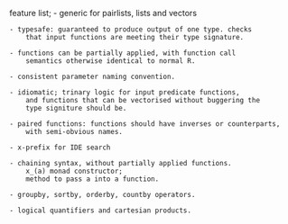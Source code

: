 
feature list;
	- generic for pairlists, lists and vectors
	
	- typesafe: guaranteed to produce output of one type. checks
		that input functions are meeting their type signature.
	
	- functions can be partially applied, with function call 
		semantics otherwise identical to normal R.
	
	- consistent parameter naming convention.
	
	- idiomatic; trinary logic for input predicate functions,
		and functions that can be vectorised without buggering the 
		type signiture should be.

	- paired functions: functions should have inverses or counterparts,
		with semi-obvious names.

	- x-prefix for IDE search

	- chaining syntax, without partially applied functions.
		x_(a) monad constructor;
		method to pass a into a function.

	- groupby, sortby, orderby, countby operators.

	- logical quantifiers and cartesian products.

